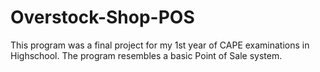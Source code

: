 # Overstock-Shop-POS
This program was a final project for my 1st year of CAPE examinations in Highschool. The program resembles a basic Point of Sale system. 
